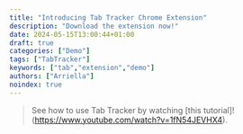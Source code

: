 ```yaml
---
title: "Introducing Tab Tracker Chrome Extension"
description: "Download the extension now!"
date: 2024-05-15T13:00:44+01:00
draft: true
categories: ["Demo"]
tags: ["TabTracker"]
keywords: ["tab","extension","demo"]
authors: ["Arriella"]
noindex: true
---
```


> See how to use Tab Tracker by watching [this tutorial]!(https://www.youtube.com/watch?v=1fN54JEVHX4).
